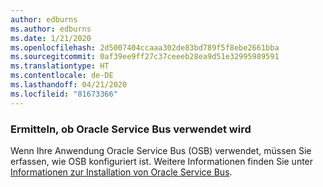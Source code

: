 ```yaml
---
author: edburns
ms.author: edburns
ms.date: 1/21/2020
ms.openlocfilehash: 2d5007404ccaaa302de83bd789f5f8ebe2661bba
ms.sourcegitcommit: 0af39ee9ff27c37ceeeb28ea9d51e32995989591
ms.translationtype: HT
ms.contentlocale: de-DE
ms.lasthandoff: 04/21/2020
ms.locfileid: "81673366"
---
```

### <a name="determine-whether-oracle-service-bus-is-in-use"></a>Ermitteln, ob Oracle Service Bus verwendet wird

Wenn Ihre Anwendung Oracle Service Bus (OSB) verwendet, müssen Sie erfassen, wie OSB konfiguriert ist. Weitere Informationen finden Sie unter [Informationen zur Installation von Oracle Service Bus](https://docs.oracle.com/en/middleware/fusion-middleware/12.2.1.3/inosb/product-installation.html).
